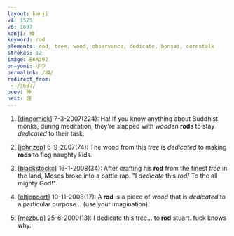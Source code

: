```yaml
---
layout: kanji
v4: 1575
v6: 1697
kanji: 棒
keyword: rod
elements: rod, tree, wood, observance, dedicate, bonsai, cornstalk
strokes: 12
image: E6A392
on-yomi: ボウ
permalink: /棒/
redirect_from:
 - /1697/
prev: 俸
next: 謹
---
```


1) [<a href="http://kanji.koohii.com/profile/dingomick">dingomick</a>] 7-3-2007(224): Ha! If you know anything about Buddhist monks, during meditation, they&#039;re slapped with <em>wooden</em> <strong>rod</strong>s to stay <em>dedicated</em> to their task.

2) [<a href="http://kanji.koohii.com/profile/johnzep">johnzep</a>] 6-9-2007(74): The wood from this <em>tree</em> is <em>dedicated</em> to making <strong>rods</strong> to flog naughty kids.

3) [<a href="http://kanji.koohii.com/profile/blackstockc">blackstockc</a>] 16-1-2008(34): After crafting his<strong> rod</strong> from the finest <em>tree</em> in the land, Moses broke into a battle rap. &quot;I <em>dedicate</em> this <em>rod</em>/ To the all mighty God!&quot;.

4) [<a href="http://kanji.koohii.com/profile/eltjopoort">eltjopoort</a>] 10-11-2008(17): A<strong> rod</strong> is a piece of <em>wood</em> that is <em>dedicated</em> to a particular purpose... (use your imagination).

5) [<a href="http://kanji.koohii.com/profile/mezbup">mezbup</a>] 25-6-2009(13): I dedicate this tree... to<strong> rod</strong> stuart. fuck knows why.

